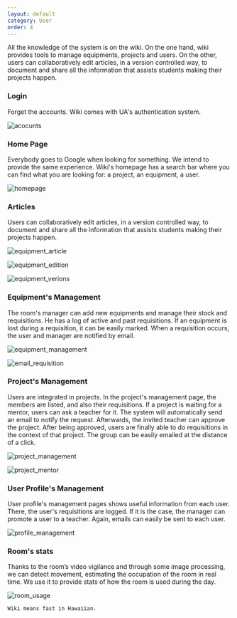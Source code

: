 ```yaml
---
layout: default
category: User
order: 4
---
```


All the knowledge of the system is on the wiki. On the one hand, wiki provides tools to manage equipments, projects and users. On the other, users can collaboratively edit articles, in a version controlled way, to document and share all the information that assists students making their projects happen.

### Login

Forget the accounts. Wiki comes with UA's authentication system.

![acocunts](https://firebasestorage.googleapis.com/v0/b/makerlab-b9b8c.appspot.com/o/wiki%2Fv05%2Fwiki_00.png?alt=media&token=a028710c-4194-472d-89c8-9c15c1662280)

### Home Page

Everybody goes to Google when looking for something. We intend to provide the same experience. Wiki's homepage has a search bar where you can find what you are looking for: a project, an equipment, a user.

![homepage](https://firebasestorage.googleapis.com/v0/b/makerlab-b9b8c.appspot.com/o/wiki%2Fv05%2Fwiki_01.png?alt=media&token=aee88483-a831-4c58-8d99-fe7f79b8a233)

### Articles

Users can collaboratively edit articles, in a version controlled way, to document and share all the information that assists students making their projects happen.

![equipment_article](https://firebasestorage.googleapis.com/v0/b/makerlab-b9b8c.appspot.com/o/wiki%2Fv05%2Fwiki_06.png?alt=media&token=9690ccc8-6fad-4ae3-a7ab-c57a3e660566)

![equipment_edition](https://firebasestorage.googleapis.com/v0/b/makerlab-b9b8c.appspot.com/o/wiki%2Fv05%2Fwiki_07.png?alt=media&token=83708712-ab21-42cf-a289-3750d1208763)

![equipment_verions](https://firebasestorage.googleapis.com/v0/b/makerlab-b9b8c.appspot.com/o/wiki%2Fv05%2Fwiki_08.png?alt=media&token=578d913a-fd1c-403f-b39b-107f6205900f)

### Equipment's Management

The room's manager can add new equipments and manage their stock and requisitions. He has a log of active and past requisitions. If an equipment is lost during a requisition, it can be easily marked. When a requisition occurs, the user and manager are notified by email.

![equipment_management](https://firebasestorage.googleapis.com/v0/b/makerlab-b9b8c.appspot.com/o/wiki%2Fv05%2Fwiki_02.png?alt=media&token=fbbed565-9910-4a1d-af99-0d1867238404)

![email_requisition](https://firebasestorage.googleapis.com/v0/b/makerlab-b9b8c.appspot.com/o/wiki%2Fv05%2Fwiki_09.png?alt=media&token=73e3fbce-3cc4-499e-8162-6de972241580)

### Project's Management

Users are integrated in projects. In the project's management page, the members are listed, and also their requisitions. If a project is waiting for a mentor, users can ask a teacher for it. The system will automatically send an email to notify the request. Afterwards, the invited teacher can approve the project. After being approved, users are finally able to do requisitions in the context of that project. The group can be easily emailed at the distance of a click.

![project_management](https://firebasestorage.googleapis.com/v0/b/makerlab-b9b8c.appspot.com/o/wiki%2Fv05%2Fwiki_03.png?alt=media&token=c4d6fae4-0e9e-4edd-8836-58973f2fa385)

![project_mentor](https://firebasestorage.googleapis.com/v0/b/makerlab-b9b8c.appspot.com/o/wiki%2Fv05%2Fwiki_10.png?alt=media&token=467ab550-b157-4c55-833e-c059f144fb3b)

### User Profile's Management

User profile's management pages shows useful information from each user. There, the user's requisitions are logged. If it is the case, the manager can promote a user to a teacher. Again, emails can easily be sent to each user.

![profile_management](https://firebasestorage.googleapis.com/v0/b/makerlab-b9b8c.appspot.com/o/wiki%2Fv05%2Fwiki_03.png?alt=media&token=c4d6fae4-0e9e-4edd-8836-58973f2fa385)

### Room's stats

Thanks to the room’s video vigilance and through some image processing, we can detect movement, estimating the occupation of the room in real time. We use it to provide stats of how the room is used during the day.

![room_usage](https://firebasestorage.googleapis.com/v0/b/makerlab-b9b8c.appspot.com/o/wiki%2Fv05%2Fwiki_05.png?alt=media&token=7838feab-583b-40a5-adbc-cf99a9275e76)

```Wiki means fast in Hawaiian.```
